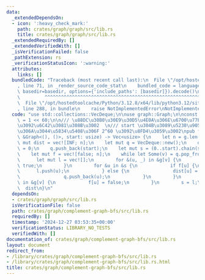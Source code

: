 ```yaml
---
data:
  _extendedDependsOn:
  - icon: ':heavy_check_mark:'
    path: crates/graph/graph/src/lib.rs
    title: crates/graph/graph/src/lib.rs
  _extendedRequiredBy: []
  _extendedVerifiedWith: []
  _isVerificationFailed: false
  _pathExtension: rs
  _verificationStatusIcon: ':warning:'
  attributes:
    links: []
  bundledCode: "Traceback (most recent call last):\n  File \"/opt/hostedtoolcache/Python/3.12.8/x64/lib/python3.12/site-packages/onlinejudge_verify/documentation/build.py\"\
    , line 71, in _render_source_code_stat\n    bundled_code = language.bundle(stat.path,\
    \ basedir=basedir, options={'include_paths': [basedir]}).decode()\n          \
    \         ^^^^^^^^^^^^^^^^^^^^^^^^^^^^^^^^^^^^^^^^^^^^^^^^^^^^^^^^^^^^^^^^^^^^^^^^^^^^^^^^^\n\
    \  File \"/opt/hostedtoolcache/Python/3.12.8/x64/lib/python3.12/site-packages/onlinejudge_verify/languages/rust.py\"\
    , line 288, in bundle\n    raise NotImplementedError\nNotImplementedError\n"
  code: "use std::collections::VecDeque;\n\nuse graph::Graph;\n\nconst INF: usize\
    \ = 1 << 60;\n\n/// \u88DC\u30B0\u30E9\u30D5\u4E0A\u306E\u6700\u77ED\u8DDD\u96E2\
    \u3092\u6C42\u3081\u308B\u3002  \n/// start \u304B\u3089\u5230\u9054\u3067\u304D\
    \u306A\u3044\u5834\u5408\u306F 2^60 \u3092\u8FD4\u3059\u3002\npub fn complement_graph_bfs(g:\
    \ &Graph<(), ()>, start: usize) -> Vec<usize> {\n    let n = g.len();\n    let\
    \ mut dist = vec![INF; n];\n    let mut q = VecDeque::new();\n    dist[start]\
    \ = 0;\n    q.push_back(start);\n    let mut s = (0..start).chain(start + 1..n).collect();\n\
    \    let mut f = vec![false; n];\n    while let Some(v) = q.pop_front() {\n  \
    \      let mut l = vec![];\n        for &(u, _) in &g[v] {\n            f[u] =\
    \ true;\n        }\n        for &u in &s {\n            if f[u] {\n          \
    \      l.push(u);\n            } else {\n                dist[u] = dist[v] + 1;\n\
    \                q.push_back(u);\n            }\n        }\n        for &(u, _)\
    \ in &g[v] {\n            f[u] = false;\n        }\n        s = l;\n    }\n  \
    \  dist\n}\n"
  dependsOn:
  - crates/graph/graph/src/lib.rs
  isVerificationFile: false
  path: crates/graph/complement-graph-bfs/src/lib.rs
  requiredBy: []
  timestamp: '2024-12-27 03:53:35+00:00'
  verificationStatus: LIBRARY_NO_TESTS
  verifiedWith: []
documentation_of: crates/graph/complement-graph-bfs/src/lib.rs
layout: document
redirect_from:
- /library/crates/graph/complement-graph-bfs/src/lib.rs
- /library/crates/graph/complement-graph-bfs/src/lib.rs.html
title: crates/graph/complement-graph-bfs/src/lib.rs
---
```

